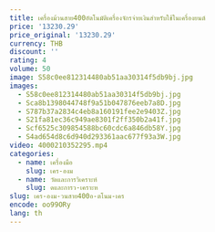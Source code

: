 ```yaml
---
title: เครื่องม้วนสาย400อัตโนมัติเครื่องจักรจ่ายเงินสำหรับใช้ในเครื่องยนต์
price: '13230.29'
price_original: '13230.29'
currency: THB
discount: ''
rating: 4
volume: 50
image: S58c0ee812314480ab51aa30314f5db9bj.jpg
images:
  - S58c0ee812314480ab51aa30314f5db9bj.jpg
  - Sca8b1398044748f9a51b047876eeb7a8D.jpg
  - S787b37a2834c4eb8a160191fee2e9403Z.jpg
  - S21fa81ec36c949ae8301f2ff350b2a41f.jpg
  - Scf6525c309854588bc60cdc6a846db58Y.jpg
  - S4ad654d8c6d940d293361aac677f93a3W.jpg
video: 4000210352295.mp4
categories:
  - name: เครื่องมือ
    slug: เคร-องม
  - name: วัดและการวิเคราะห์
    slug: ดและการว-เคราะห
slug: เคร-องม-วนสาย400อ-ตโนม-เคร
encode: oo99ORy
lang: th
---
```

  
